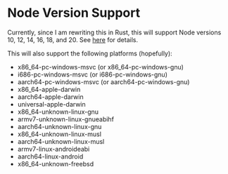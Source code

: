 # Node Version Support

Currently, since I am rewriting this in Rust, this will support Node versions 10, 12, 14, 16, 18, and 20. See [here](https://napi.rs/#support-matrix) for details.

This will also support the following platforms (hopefully):
- x86_64-pc-windows-msvc (or x86_64-pc-windows-gnu)
- i686-pc-windows-msvc (or i686-pc-windows-gnu)
- aarch64-pc-windows-msvc (or aarch64-pc-windows-gnu)
- x86_64-apple-darwin
- aarch64-apple-darwin
- universal-apple-darwin
- x86_64-unknown-linux-gnu
- armv7-unknown-linux-gnueabihf
- aarch64-unknown-linux-gnu
- x86_64-unknown-linux-musl
- aarch64-unknown-linux-musl
- armv7-linux-androideabi
- aarch64-linux-android
- x86_64-unknown-freebsd
